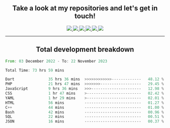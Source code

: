 <h2 align="center">
  Take a look at my repositories and let's get in touch!
</h2>
<p align="center">
  <a href= "">
    <img src="https://img.icons8.com/material-outlined/30/689d6a/facebook.png"/>
  </a>
  <a href= "">
    <img src="https://img.icons8.com/material-outlined/30/689d6a/instagram.png"/>
  </a>
  <a href= "">
    <img src="https://img.icons8.com/material-outlined/30/689d6a/linkedin.png"/>
  </a>
  <a href= "">
    <img src="https://img.icons8.com/material-outlined/30/689d6a/twitter.png"/>
  </a>
  <a href= "">
    <img src="https://img.icons8.com/material-outlined/30/689d6a/geography.png"/>
  </a>
  <a href="">
    <img src="https://img.icons8.com/material-outlined/30/689d6a/email.png"/>
  </a>
</p>

---

<h2 align="center">Total development breakdown</h2>

<p align="center">
<!--START_SECTION:waka-->

```rust
From: 03 December 2022 - To: 22 November 2023

Total Time: 73 hrs 59 mins

Dart               35 hrs 36 mins  >>>>>>>>>>>>-------------   48.12 %
PHP                21 hrs 47 mins  >>>>>>>------------------   29.45 %
JavaScript         9 hrs 36 mins   >>>----------------------   12.98 %
CSS                1 hr 47 mins    >------------------------   02.42 %
YAML               1 hr 29 mins    >------------------------   02.01 %
HTML               56 mins         -------------------------   01.27 %
C++                44 mins         -------------------------   01.00 %
Bash               42 mins         -------------------------   00.96 %
SQL                22 mins         -------------------------   00.51 %
JSON               16 mins         -------------------------   00.37 %
```

<!--END_SECTION:waka-->
</p>
